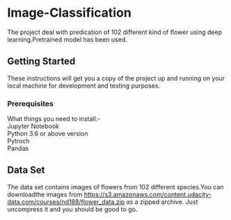 # Image-Classification

The project deal with predication of 102 different kind of flower using deep learning.Pretrained model has been used.

## Getting Started

These instructions will get you a copy of the project up and running on your local machine for development and testing purposes.

### Prerequisites

What things you need to install:-\
Jupyter Notebook\
Python 3.6 or above version\
Pytroch\
Pandas


## Data Set
The data set contains images of flowers from 102 different species.You can downloadthe images from https://s3.amazonaws.com/content.udacity-data.com/courses/nd188/flower_data.zip as a zipped archive. Just uncompress it and you should be good to go.
